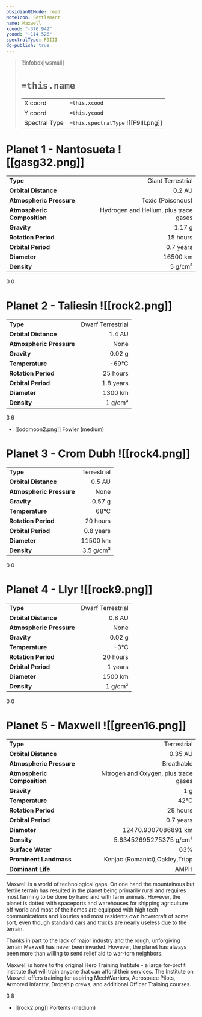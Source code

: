 ```yaml
---
obsidianUIMode: read
NoteIcon: Settlement
name: Maxwell
xcood: "-376.942"
ycood: "-114.526"
spectralType: F9III
dg-publish: true
---
```

> [!infobox|wsmall]
> # `=this.name`
> | | |
> | - | - |
> | X coord | `=this.xcood` |
> | Y coord| `=this.ycood` |
> | Spectral Type | `=this.spectralType` ![[F9III.png]] |

# Planet 1 - Nantosueta ![[gasg32.png]]
|                             |                           |
| --------------------------- | -------------------------:|
| **Type**                    |             Giant Terrestrial |
| **Orbital Distance**        |   0.2 AU |
| **Atmospheric Pressure**    |       Toxic (Poisonous) |
| **Atmospheric Composition** |      Hydrogen and Helium, plus trace gases |
| **Gravity**                 |        1.17 g |
| **Rotation Period**         |  15 hours |
| **Orbital Period** | 0.7 years |
| **Diameter**                |      16500 km | 
| **Density**                 |    5 g/cm³ |



0
0



# Planet 2 - Taliesin ![[rock2.png]]
|                             |                           |
| --------------------------- | -------------------------:|
| **Type**                    |             Dwarf Terrestrial |
| **Orbital Distance**        |   1.4 AU |
| **Atmospheric Pressure**    |       None |
| **Gravity**                 |        0.02 g |
| **Temperature**             |    -69°C |
| **Rotation Period**         |  25 hours |
| **Orbital Period** | 1.8 years |
| **Diameter**                |      1300 km | 
| **Density**                 |    1 g/cm³ |



3
6

- [[oddmoon2.png]] Fowler (medium)

# Planet 3 - Crom Dubh ![[rock4.png]]
|                             |                           |
| --------------------------- | -------------------------:|
| **Type**                    |             Terrestrial |
| **Orbital Distance**        |   0.5 AU |
| **Atmospheric Pressure**    |       None |
| **Gravity**                 |        0.57 g |
| **Temperature**             |    68°C |
| **Rotation Period**         |  20 hours |
| **Orbital Period** | 0.8 years |
| **Diameter**                |      11500 km | 
| **Density**                 |    3.5 g/cm³ |



0
0



# Planet 4 - Llyr ![[rock9.png]]
|                             |                           |
| --------------------------- | -------------------------:|
| **Type**                    |             Dwarf Terrestrial |
| **Orbital Distance**        |   0.8 AU |
| **Atmospheric Pressure**    |       None |
| **Gravity**                 |        0.02 g |
| **Temperature**             |    -3°C |
| **Rotation Period**         |  20 hours |
| **Orbital Period** | 1 years |
| **Diameter**                |      1500 km | 
| **Density**                 |    1 g/cm³ |



0
0



# Planet 5 - Maxwell ![[green16.png]]
|                             |                           |
| --------------------------- | -------------------------:|
| **Type**                    |             Terrestrial |
| **Orbital Distance**        |   0.35 AU |
| **Atmospheric Pressure**    |       Breathable |
| **Atmospheric Composition** |      Nitrogen and Oxygen, plus trace gases |
| **Gravity**                 |        1 g |
| **Temperature**             |    42°C |
| **Rotation Period**         |  28 hours |
| **Orbital Period** | 0.7 years |
| **Diameter**                |      12470.9007086891 km | 
| **Density**                 |    5.63452695275375 g/cm³ |
| **Surface Water**           |           63% | 
| **Prominent Landmass**      |         Kenjac (Romanici),Oakley,Tripp | 
| **Dominant Life**           |         AMPH |

Maxwell is a world of technological gaps. On one hand the mountainous but fertile terrain has resulted in the planet being primarily rural and requires most farming to be done by hand and with farm animals. However, the planet is dotted with spaceports and warehouses for shipping agriculture off world and most of the homes are equipped with high tech communications and luxuries and most residents own hovercraft of some sort, even though standard cars and trucks are nearly useless due to the terrain.

Thanks in part to the lack of major industry and the rough, unforgiving terrain Maxwell has never been invaded. However, the planet has always been more than willing to send relief aid to war-torn neighbors.

Maxwell is home to the original Hero Training Institute - a large for-profit institute that will train anyone that can afford their services. The Institute on Maxwell offers training for aspiring MechWarriors, Aerospace Pilots, Armored Infantry, Dropship crews, and additional Officer Training courses.

3
8

- [[rock2.png]] Portents (medium)

